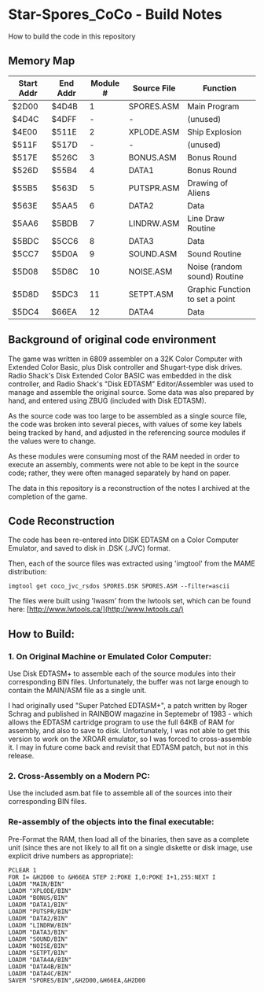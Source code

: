 # Star-Spores_CoCo - Build Notes

How to build the code in this repository

## Memory Map

Start Addr | End Addr | Module # | Source File | Function
-----------|----------|-----------|-------------|---------
$2D00 | $4D4B | 1 | SPORES.ASM | Main Program
$4D4C | $4DFF | - | - | (unused)
$4E00 | $511E | 2 | XPLODE.ASM | Ship Explosion
$511F | $517D | - | - | (unused)
$517E | $526C | 3 | BONUS.ASM | Bonus Round
$526D | $55B4 | 4 | DATA1 | Bonus Round
$55B5 | $563D | 5 | PUTSPR.ASM | Drawing of Aliens
$563E | $5AA5 | 6 | DATA2 | Data
$5AA6 | $5BDB | 7 | LINDRW.ASM | Line Draw Routine
$5BDC | $5CC6 | 8 | DATA3 | Data
$5CC7 | $5D0A | 9 | SOUND.ASM | Sound Routine
$5D08 | $5D8C | 10 | NOISE.ASM | Noise (random sound) Routine
$5D8D | $5DC3 | 11 | SETPT.ASM | Graphic Function to set a point
$5DC4 | $66EA | 12 | DATA4 | Data

## Background of original code environment

The game was written in 6809 assembler on a 32K Color Computer with
Extended Color Basic, plus Disk controller and Shugart-type disk drives.
Radio Shack's Disk Extended Color BASIC was embedded in the disk controller,
and Radio Shack's "Disk EDTASM" Editor/Assembler was used to manage and
assemble the original source.  Some data was also prepared by hand, and entered
using ZBUG (included with Disk EDTASM).

As the source code was too large to be assembled as a single source file,
the code was broken into several pieces, with values of some key labels
being tracked by hand, and adjusted in the referencing source modules if
the values were to change.

As these modules were consuming most of the RAM needed in order to
execute an assembly, comments were not able to be kept in the source
code; rather, they were often managed separately by hand on paper.

The data in this repository is a reconstruction of the notes I archived at the
completion of the game.

## Code Reconstruction

The code has been re-entered into DISK EDTASM on a Color Computer Emulator,
and saved to disk in .DSK (.JVC) format.

Then, each of the source files was extracted using 'imgtool' from the MAME distribution:

`imgtool get coco_jvc_rsdos SPORES.DSK SPORES.ASM --filter=ascii`

The files were built using 'lwasm' from the lwtools set, which can be found here:
[http://www.lwtools.ca/](http://www.lwtools.ca/)

## How to Build:

### 1. On Original Machine or Emulated Color Computer:

Use Disk EDTASM+ to assemble each of the source modules into their
corresponding BIN files.  Unfortunately, the buffer was not large enough
to contain the MAIN/ASM file as a single unit.

I had originally used "Super Patched EDTASM+", a patch written by Roger Schrag
and published in RAINBOW magazine in Septemebr of 1983 - which allows the
EDTASM cartridge program to use the full 64KB of RAM for assembly, and also to
save to disk.  Unfortunately, I was not able to get this version to work on
the XROAR emulator, so I was forced to cross-assemble it.  I may in future
come back and revisit that EDTASM patch, but not in this release.

### 2. Cross-Assembly on a Modern PC:

Use the included asm.bat file to assemble all of the sources into their
corresponding BIN files.

### Re-assembly of the objects into the final executable:

Pre-Format the RAM, then load all of the binaries, then save as
a complete unit (since thes are not likely to all fit on a single
diskette or disk image, use explicit drive numbers as appropriate):

```
PCLEAR 1
FOR I= &H2D00 to &H66EA STEP 2:POKE I,0:POKE I+1,255:NEXT I
LOADM "MAIN/BIN"
LOADM "XPLODE/BIN"
LOADM "BONUS/BIN"
LOADM "DATA1/BIN"
LOADM "PUTSPR/BIN"
LOADM "DATA2/BIN"
LOADM "LINDRW/BIN"
LOADM "DATA3/BIN"
LOADM "SOUND/BIN"
LOADM "NOISE/BIN"
LOADM "SETPT/BIN"
LOADM "DATA4A/BIN"
LOADM "DATA4B/BIN"
LOADM "DATA4C/BIN"
SAVEM "SPORES/BIN",&H2D00,&H66EA,&H2D00
```

